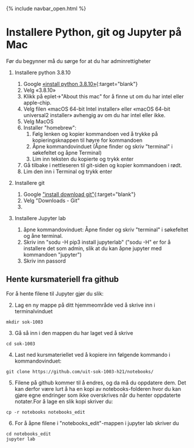 {% include navbar_open.html %}
# Installere Python, git og Jupyter på Mac

Før du begynner må du sørge for at du har adminrettigheter

1. Installere python 3.8.10
    1. Google [«install python 3.8.10»](https://www.google.com/search?q=install+python+3.8.10){:target="blank"}
    2. Velg «3.8.10»
    3. Klikk på eplet->"About this mac" for å finne ut om du har intel eller apple-chip.
    4. Velg filen «macOS 64-bit Intel installer» eller  «macOS 64-bit universal2 installer» avhengig av om du har intel eller ikke.
    5. Velg MacOS
    6. Installer "homebrew":
        1.  Følg lenken og kopier kommandoen ved å trykke på kopieringsknappen til høyre for kommandoen
        2.  Åpne kommandovinduet (Åpne finder og skriv "terminal" i søkefeltet og åpne Terminal)
        3.  Lim inn teksten du kopierte og trykk enter
    4.  Gå tilbake i nettleseren til git-siden og kopier kommandoen i rødt.
    5.  Lim den inn i Terminal og trykk enter
  
2. Installere git
    1. Google ["install download git"](https://www.google.com/search?q=install+download+git){:target="blank"}
    2. Velg "Downloads - Git"
    3. 
  
3. Installere Jupyter lab
    1. åpne kommandovinduet: Åpne finder og skriv "terminal" i søkefeltet og åne terminal. 
    2. Skriv inn "sodu -H pip3 install jupyterlab" ("sodu -H" er for å installere det som admin, slik at du kan åpne jupyter med kommandoen "jupyter")
    3. Skriv inn passord

## Hente kursmateriell fra github

For å hente filene til Jupyter gjør du slik:

2. Lag en ny mappe på ditt hjemmeområde ved å skrive inn i terminalvinduet

```mkdir sok-1003```

3. Gå så inn i den mappen du har laget ved å skrive 

```cd sok-1003```
        
4. Last ned kursmateriellet ved å kopiere inn følgende kommando i kommandovinduet: 

```git clone https://github.com/uit-sok-1003-h21/notebooks/```
        
5. Filene på github kommer til å endres, og da må du oppdatere dem. Det kan derfor være lurt å ha en 
kopi av notebooks-folderen hvor du kan gjøre egne endringer som ikke overskrives når du henter oppdaterte notater.For å lage en slik kopi skriver du:
        
```cp -r notebooks notebooks_edit```
        
6. For å åpne filene i "notebooks_edit"-mappen i jupyter lab skriver du
```
cd notebooks_edit
jupyter lab
```

